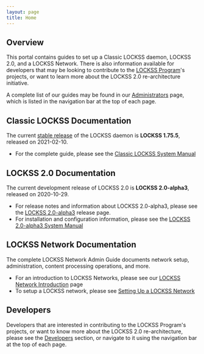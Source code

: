 ```yaml
---
layout: page
title: Home
---
```


## Overview

This portal contains guides to set up a Classic LOCKSS daemon, LOCKSS 2.0, and a LOCKSS Network. There is also information available for developers that may be looking to contribute to the [LOCKSS Program](https://www.lockss.org/)'s projects, or want to learn more about the LOCKSS 2.0 re-architecture initiative.

A complete list of our guides may be found in our [Administrators](administrators/) page, which is listed in the navigation bar at the top of each page.

## Classic LOCKSS Documentation

The current [stable release](administrators/index#stable) of the LOCKSS daemon is **LOCKSS 1.75.5**, released on 2021-02-10.

*   For the complete guide, please see the [Classic LOCKSS System Manual](administrators/classic-lockss/)

## LOCKSS 2.0 Documentation

The current development release of LOCKSS 2.0 is **LOCKSS 2.0-alpha3**, released on 2020-10-29.

*   For release notes and information about LOCKSS 2.0-alpha3, please see the [LOCKSS 2.0-alpha3](administrators/releases/2.0-alpha3) release page.
*   For installation and configuration information, please see the [LOCKSS 2.0-alpha3 System Manual](administrators/manual/2.0-alpha3)

## LOCKSS Network Documentation

The complete LOCKSS Network Admin Guide documents network setup, administration, content processing operations, and more.

*   For an introduction to LOCKSS Networks, please see our [LOCKSS Network Introduction](administrators/admin/introduction) page
*   To setup a LOCKSS network, please see [Setting Up a LOCKSS Network](administrators/admin/setting-up/)

## Developers

Developers that are interested in contributing to the LOCKSS Program's projects, or want to know more about the LOCKSS 2.0 re-architecture, please see the [Developers](developers) section, or navigate to it using the navigation bar at the top of each page.

